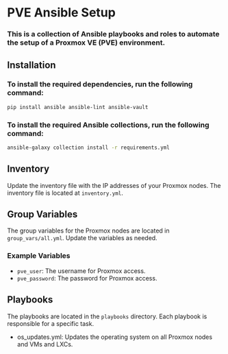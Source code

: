 # PVE Ansible Setup

### This is a collection of Ansible playbooks and roles to automate the setup of a Proxmox VE (PVE) environment.

## Installation

### To install the required dependencies, run the following command:

```bash
pip install ansible ansible-lint ansible-vault
```

### To install the required Ansible collections, run the following command:

```bash
ansible-galaxy collection install -r requirements.yml
```

## Inventory

Update the inventory file with the IP addresses of your Proxmox nodes. The inventory file is located at `inventory.yml`.

## Group Variables

The group variables for the Proxmox nodes are located in `group_vars/all.yml`. Update the variables as needed.

### Example Variables

- `pve_user`: The username for Proxmox access.
- `pve_password`: The password for Proxmox access.

## Playbooks

The playbooks are located in the `playbooks` directory. Each playbook is responsible for a specific task.

- os_updates.yml: Updates the operating system on all Proxmox nodes and VMs and LXCs.
